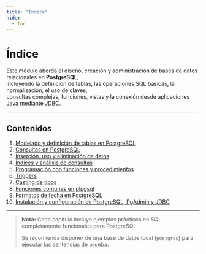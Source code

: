 ```yaml
---
title: "Índice"
hide:
  - toc
---
```


# Índice

Este módulo aborda el diseño, creación y administración de bases de datos relacionales en **PostgreSQL**,  
incluyendo la definición de tablas, las operaciones SQL básicas, la normalización, el uso de claves,  
consultas complejas, funciones, vistas y la conexión desde aplicaciones Java mediante JDBC.

---

## Contenidos

01. [Modelado y definición de tablas en PostgreSQL](01-modelado-y-definicion-de-tablas-en-postgresql.md)
02. [Consultas en PostgreSQL](02-consultas-en-postgresql.md)
03. [Inserción, uso y eliminación de datos](03-insercion-uso-y-eliminacion-de-datos.md)
04. [Índices y análisis de consultas](04-indices-y-analisis-de-consultas.md)
05. [Programación con funciones y procedimientos](05-programacion-con-funciones-y-procedimientos.md)
06. [Triggers](06-triggers.md)
07. [Casting de tipos](07-casting-de-tipos.md)
08. [Funciones comunes en plpgsql](08-funciones-comunes-en-plpgsql.md)
09. [Formatos de fecha en PostgreSQL](09-formatos-de-fecha-en-postgresql.md)
10. [Instalación y configuración de PostgreSQL, PgAdmin y JDBC](10-instalacion-y-configuracion-de-postgresql-pgadmin-jdbc.md)


---

> **Nota:** Cada capítulo incluye ejemplos prácticos en SQL completamente funcionales para PostgreSQL.
>  
> Se recomienda disponer de una base de datos local (`postgres`) para ejecutar las sentencias de prueba.

